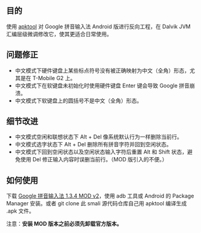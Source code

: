 ## 目的 ##

使用 [apktool](http://code.google.com/p/android-apktool/) 对 Google 拼音输入法 Android 版进行反向工程，在 Dalvik JVM 汇编层级微调修改它，使其更适合日常使用。

## 问题修正 ##

* 中文模式下硬件键盘上某些标点符号没有被正确映射为中文（全角）形态，尤其是在 T-Mobile G2 上。
* 中文模式下在软键盘未初始化时使用硬件键盘 Enter 键会导致 Google 拼音崩溃。
* 中文模式下软键盘上的圆括号不是中文（全角）形态。

## 细节改进 ##

* 中文模式空闲和联想状态下 Alt + Del 像系统默认行为一样删除当前行。
* 中文模式选字状态下 Alt + Del 删除所有拼音字符并回到空闲状态。
* 中文模式下回到空闲状态以及空闲状态输入字符后重置 Alt 和 Shift 状态，避免使用 Del 修正输入内容时误删当前行。（MOD 版引入的不便。）

## 如何使用 ##

下载 [Google 拼音输入法 1.3.4 MOD v2](https://github.com/downloads/rainux/com.google.android.inputmethod.pinyin/Google_Pinyin_IME_v1.3.4_MOD_v2.apk)，使用 adb 工具或 Android 的 Package Manager 安装。或者 git clone 此 smali 源代码仓库自己用 apktool 编译生成 .apk 文件。

注意：**安装 MOD 版本之前必须先卸载官方版本。**
